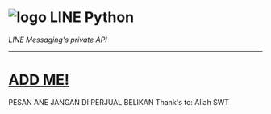# ![logo](LINE-sm.png) LINE Python

*LINE Messaging's private API*

----
# [ADD ME!](https://line.me/R/ti/p/~limbizkids)
PESAN ANE JANGAN DI PERJUAL BELIKAN 
Thank's to:
Allah SWT 

```

